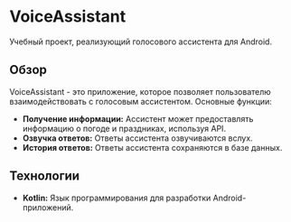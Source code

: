 # VoiceAssistant

Учебный проект, реализующий голосового ассистента для Android.

## Обзор

VoiceAssistant - это приложение, которое позволяет пользователю взаимодействовать с голосовым ассистентом. Основные функции:

* **Получение информации:** Ассистент может предоставлять информацию о погоде и праздниках, используя API.
* **Озвучка ответов:**  Ответы ассистента озвучиваются вслух.
* **История ответов:**  Ответы ассистента сохраняются в базе данных.

## Технологии

* **Kotlin:**  Язык программирования для разработки Android-приложений. 
